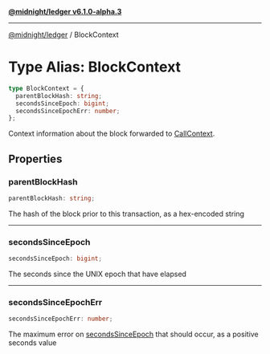 [**@midnight/ledger v6.1.0-alpha.3**](../README.md)

***

[@midnight/ledger](../globals.md) / BlockContext

# Type Alias: BlockContext

```ts
type BlockContext = {
  parentBlockHash: string;
  secondsSinceEpoch: bigint;
  secondsSinceEpochErr: number;
};
```

Context information about the block forwarded to [CallContext](CallContext.md).

## Properties

### parentBlockHash

```ts
parentBlockHash: string;
```

The hash of the block prior to this transaction, as a hex-encoded string

***

### secondsSinceEpoch

```ts
secondsSinceEpoch: bigint;
```

The seconds since the UNIX epoch that have elapsed

***

### secondsSinceEpochErr

```ts
secondsSinceEpochErr: number;
```

The maximum error on [secondsSinceEpoch](#secondssinceepoch) that should occur, as a
positive seconds value
